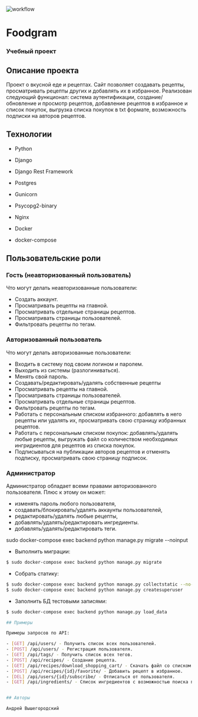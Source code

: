 ![workflow](https://github.com/Andrey-Vyshegorodskiy/foodgram-project-react/actions/workflows/main.yml/badge.svg)

# Foodgram
### Учебный проект

## Описание проекта

Проект о вкусной еде и рецептах. Сайт позволяет создавать рецепты, просматривать рецепты других и добавлять их в избранное. 
    Реализован следующий функционал: система аутентификации, создание/обновление и просмотр рецептов, добавление рецептов в избранное и список покупок, выгрузка списка покупок в txt формате, возможность подписки на авторов рецептов.

## Технологии

* Python

* Django

* Django Rest Framework

* Postgres

* Gunicorn

* Psycopg2-binary

* Nginx

* Docker

* docker-compose

## Пользовательские роли

### Гость (неавторизованный пользователь)

Что могут делать неавторизованные пользователи:

- Создать аккаунт.
- Просматривать рецепты на главной.
- Просматривать отдельные страницы рецептов.
- Просматривать страницы пользователей.
- Фильтровать рецепты по тегам.

### Авторизованный пользователь

Что могут делать авторизованные пользователи:

- Входить в систему под своим логином и паролем.
- Выходить из системы (разлогиниваться).
- Менять свой пароль.
- Создавать/редактировать/удалять собственные рецепты
- Просматривать рецепты на главной.
- Просматривать страницы пользователей.
- Просматривать отдельные страницы рецептов.
- Фильтровать рецепты по тегам.
- Работать с персональным списком избранного: добавлять в него рецепты или удалять их, просматривать свою страницу избранных рецептов.
- Работать с персональным списком покупок: добавлять/удалять любые рецепты, выгружать файл со количеством необходимых ингридиентов для рецептов из списка покупок.
- Подписываться на публикации авторов рецептов и отменять подписку, просматривать свою страницу подписок.

### Администратор

Администратор обладает всеми правами авторизованного пользователя. Плюс к этому он может:

- изменять пароль любого пользователя,
- создавать/блокировать/удалять аккаунты пользователей,
- редактировать/удалять любые рецепты,
- добавлять/удалять/редактировать ингредиенты.
- добавлять/удалять/редактировать теги.




sudo docker-compose exec backend python manage.py migrate --noinput

- Выполнить миграции:
```Bash
$ sudo docker-compose exec backend python manage.py migrate
```
- Собрать статику:
```Bash
$ sudo docker-compose exec backend python manage.py collectstatic --no-input
$ sudo docker-compose exec backend python manage.py createsuperuser
```
- Заполнить БД тестовыми записями:
```Bash
$ sudo docker-compose exec backend python manage.py load_data

## Примеры

Примеры запросов по API:

- [GET] /api/users/ - Получить список всех пользователей.
- [POST] /api/users/ - Регистрация пользователя.
- [GET] /api/tags/ - Получить список всех тегов.
- [POST] /api/recipes/ - Создание рецепта.
- [GET] /api/recipes/download_shopping_cart/ - Скачать файл со списком покупок.
- [POST] /api/recipes/{id}/favorite/ - Добавить рецепт в избранное.
- [DEL] /api/users/{id}/subscribe/ - Отписаться от пользователя.
- [GET] /api/ingredients/ - Список ингредиентов с возможностью поиска по имени.


## Авторы

Андрей Вышегородский

```
